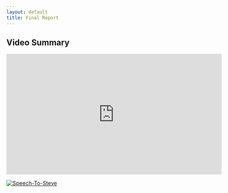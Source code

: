 ```yaml
---
layout: default
title: Final Report
---
```

## Video Summary
<iframe width="560" height="315" src="https://www.youtube.com/embed/zW-2gKv0eEE" frameborder="0" allow="accelerometer; autoplay; clipboard-write; encrypted-media; gyroscope; picture-in-picture" allowfullscreen></iframe>

[![Speech-To-Steve](https://img.youtube.com/vi/zW-2gKv0eEE/0.jpg)](https://www.youtube.com/watch?v=zW-2gKv0eEE)
